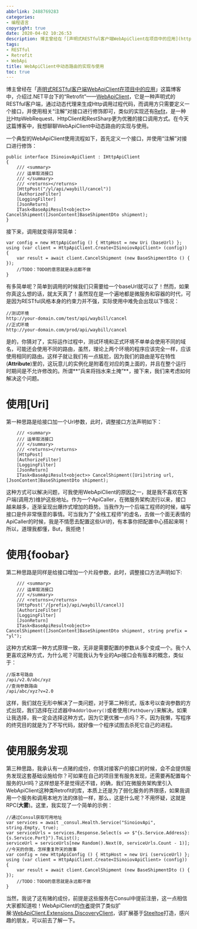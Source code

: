 ```yaml
---
abbrlink: 2488769283
categories:
- 编程语言
copyright: true
date: 2020-04-02 10:26:53
description: 博主曾经在「[声明式RESTful客户端WebApiClient在项目中的应用](https://blog.yuanpei.me/posts/380519286/)」这篇博客中，介绍过.NET平台下的“Retrofit”——[WebApiClient](https://github.com/dotnetcore/WebApiClient)，它是一种声明式的RESTful客户端，通过动态代理来生成Http调用过程代码，而调用方只需要定义一个接口，并使用相关“注解”对接口进行修饰即可，类似的实现还有[Refit](https://github.com/reactiveui/refit)，是一种比HttpWebRequest、HttpClient和RestSharp更为优雅的接口调用方式;是的，你猜对了，实际运作过程中，测试环境和正式环境不单单会使用不同的域名，可能还会使用不同的路由，虽然，理论上两个环境的程序应该完全一样，应该使用相同的路由;在今天这篇博客中，我想聊聊WebApiClient中动态路由的实现与使用
tags:
- RESTful
- Retrofit
- WebApi
title: WebApiClient中动态路由的实现与使用
toc: true
---
```


博主曾经在「[声明式RESTful客户端WebApiClient在项目中的应用](https://blog.yuanpei.me/posts/380519286/)」这篇博客中，介绍过.NET平台下的“Retrofit”——[WebApiClient](https://github.com/dotnetcore/WebApiClient)，它是一种声明式的RESTful客户端，通过动态代理来生成Http调用过程代码，而调用方只需要定义一个接口，并使用相关“注解”对接口进行修饰即可，类似的实现还有[Refit](https://github.com/reactiveui/refit)，是一种比HttpWebRequest、HttpClient和RestSharp更为优雅的接口调用方式。在今天这篇博客中，我想聊聊WebApiClient中动态路由的实现与使用。

一个典型的WebApiClient使用流程如下，首先定义一个接口，并使用“注解”对接口进行修饰：
```CSharp
public interface ISinoiovApiClient : IHttpApiClient
{
    /// <summary>
    /// 运单取消接口
    /// </summary>
    /// <returns></returns>
    [HttpPost("/yl/api/waybill/cancel")]
    [AuthorizeFilter]
    [LoggingFilter]
    [JsonReturn]
    ITask<BaseApiResult<object>> CancelShipment([JsonContent]BaseShipmentDto shipment);
}
```
接下来，调用就变得非常简单：
```CSharp
var config = new HttpApiConfig () { HttpHost = new Uri (baseUrl) };
using (var client = HttpApiClient.Create<ISinoiovApiClient> (config)) 
{
    var result = await client.CancelShipment (new BaseShipmentDto () { });
    //TODO：TODO的意思就是永远都不做
}
```
有多简单呢？简单到调用的时候我们只需要给一个baseUrl就可以了！然而，如果你真这么想的话，就太天真了！虽然现在是一个遍地都是微服务和容器的时代，可是因为RESTful风格本身的约束力并不强，实际使用中难免会出现以下情况：
```CSharp
//测试环境
http://your-domain.com/test/api/waybill/cancel
//正式环境
http://your-domain.com/prod/api/waybill/cancel
```
是的，你猜对了，实际运作过程中，测试环境和正式环境不单单会使用不同的域名，可能还会使用不同的路由，虽然，理论上两个环境的程序应该完全一样，应该使用相同的路由。这样子就让我们有一点尴尬，因为我们的路由是写在特性(**Attribute**)里的，这玩意儿的实例化是附着在对应的类上面的，并且在整个运行时期间是不允许修改的。所谓**“兵来将挡水来土掩”**，接下来，我们来考虑如何解决这个问题。

# 使用[Uri]
第一种思路是给接口加一个Url参数，此时，调整接口方法声明如下：
```
    /// <summary>
    /// 运单取消接口
    /// </summary>
    /// <returns></returns>
    [HttpPost]
    [AuthorizeFilter]
    [LoggingFilter]
    [JsonReturn]
    ITask<BaseApiResult<object>> CancelShipment([Uri]string url, [JsonContent]BaseShipmentDto shipment);
```
这种方式可以解决问题，可我使用WebApiClient的原因之一，就是我不喜欢在客户端(调用方)维护这些地址。作为一个ApiCaller，在微服务架构流行以来，接口越来越多，逐渐呈现出爆炸式增加的趋势。当我作为一个后端工程师的时候，编写接口是件非常惬意的事情。可当我为了"全栈工程师"的虚名，去做一个面无表情的ApiCaller的时候，我是不情愿去配置这些Url的，有本事你把配置中心搭起来啊！所以，道理我都懂，But，我拒绝！

# 使用{foobar}
第二种思路是同样是给接口增加一个片段参数，此时，调整接口方法声明如下:
```
    /// <summary>
    /// 运单取消接口
    /// </summary>
    /// <returns></returns>
    [HttpPost('/{prefix}/api/waybill/cancel)]
    [AuthorizeFilter]
    [LoggingFilter]
    [JsonReturn]
    ITask<BaseApiResult<object>> CancelShipment([JsonContent]BaseShipmentDto shipment, string prefix = "yl");
```
这种方式和第一种方式原理一致，无非是需要配置的参数从多个变成一个。我个人更喜欢这种方式，为什么呢？可能我认为专业的Api接口会有版本的概念，类似于：
```CSharp
//版本号路由
/api/v2.0/abc/xyz
//查询参数路由
/api/abc/xyz?v=2.0
```
这样，我们就在无形中解决了一类问题，对于第二种形式，版本号以查询参数的方式出现，我们选择在过滤器中`AddUrlQuery()`或者使用`[PathQuery]`来解决。如果让我选择，我一定会选择这种方式，因为它更优雅一点吗？不，因为我懒，写程序的终究目的就是为了不写代码，就好像一个程序试图去杀死它自己的进程。

# 使用服务发现
第三种思路，我承认有一点赌的成份，你猜对接客户的接口的时候，会不会提供服务发现这套基础设施给你？可如果在自己的项目里有服务发现，还需要再配置每个服务的Url吗？这样想是不是觉得还不错，的确，我们在微服务架构里引入WebApiClient这种类Retrofit的库，本质上还是为了弱化服务的界限感，如果我调用一个服务和调用本地方法的体验一样，那么，这是什么呢？不用怀疑，这就是RPC(**大雾**)。这里，我实现了一个简单的示例：
```
//通过Consul获取可用地址
var services = await _consul.Health.Service("SinoiovApi", string.Empty, true);
var serviceUrls = services.Response.Select(s => $"{s.Service.Address}:{s.Service.Port}").ToList();
serviceUrl = serviceUrls[new Random().Next(0, serviceUrls.Count - 1)];
//今天的你我，怎样重复昨天的故事
var config = new HttpApiConfig () { HttpHost = new Uri (serviceUrl) };
using (var client = HttpApiClient.Create<ISinoiovApiClient> (config)) 
{
    var result = await client.CancelShipment (new BaseShipmentDto () { });
    //TODO：TODO的意思就是永远都不做
}
```
当然，我说了这有赌的成份，前提是这些服务在Consul中提前注册，这一点相信大家都知道啦！WebApiClient的[作者](https://www.cnblogs.com/kewei/)提供了类似扩展:[WebApiClient.Extensions.DiscoveryClient](https://github.com/xljiulang/WebApiClient.Extensions/blob/master/WebApiClient.Extensions.DiscoveryClient/DiscoveryClientExtensions.cs)，该扩展基于[Steeltoe](https://github.com/SteeltoeOSS/steeltoe)打造，感兴趣的朋友，可以前去了解一下。